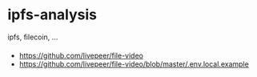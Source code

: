 # ipfs-analysis
ipfs, filecoin, ...
####
- https://github.com/livepeer/file-video
- https://github.com/livepeer/file-video/blob/master/.env.local.example
```
```
